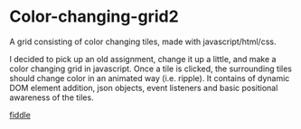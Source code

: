 # Color-changing-grid2
A grid consisting of color changing tiles, made with javascript/html/css.

I decided to pick up an old assignment, change it up a little, and make a color changing grid in javascript. Once a tile is clicked, the surrounding tiles should change color in an animated way (i.e. ripple). It contains of dynamic DOM element addition, json objects, event listeners and basic positional awareness of the tiles.

<a href="https://jsfiddle.net/fx772/kdghm4v9/19/" target="_blank">fiddle</a>
